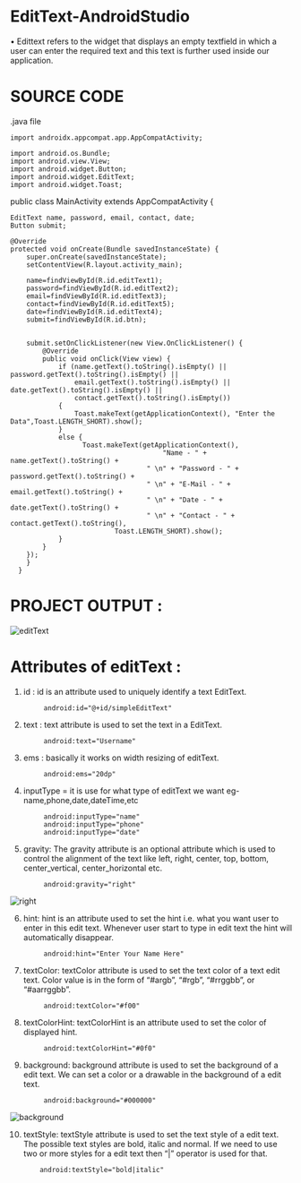 # EditText-AndroidStudio

• Edittext refers to the widget that displays an empty textfield in which a user can enter the required text and this text is further used inside our application.


# SOURCE CODE
.java file


    import androidx.appcompat.app.AppCompatActivity;

    import android.os.Bundle;
    import android.view.View;
    import android.widget.Button;
    import android.widget.EditText;
    import android.widget.Toast;

   public class MainActivity extends AppCompatActivity {

    EditText name, password, email, contact, date;
    Button submit;

    @Override
    protected void onCreate(Bundle savedInstanceState) {
        super.onCreate(savedInstanceState);
        setContentView(R.layout.activity_main);

        name=findViewById(R.id.editText1);
        password=findViewById(R.id.editText2);
        email=findViewById(R.id.editText3);
        contact=findViewById(R.id.editText5);
        date=findViewById(R.id.editText4);
        submit=findViewById(R.id.btn);


        submit.setOnClickListener(new View.OnClickListener() {
            @Override
            public void onClick(View view) {
                if (name.getText().toString().isEmpty() || password.getText().toString().isEmpty() ||
                    email.getText().toString().isEmpty() || date.getText().toString().isEmpty() ||
                    contact.getText().toString().isEmpty())
                {
                    Toast.makeText(getApplicationContext(), "Enter the Data",Toast.LENGTH_SHORT).show();
                }
                else {
                      Toast.makeText(getApplicationContext(),
                                          "Name - " +  name.getText().toString() +
                                      " \n" + "Password - " + password.getText().toString() +
                                      " \n" + "E-Mail - " + email.getText().toString() +
                                      " \n" + "Date - " + date.getText().toString() +
                                      " \n" + "Contact - " + contact.getText().toString(),
                              Toast.LENGTH_SHORT).show();
                }
            }
        });
        }
      }

# PROJECT OUTPUT :

![editText](https://user-images.githubusercontent.com/101108540/173174124-62dc7c61-96e7-403a-b306-1c45e1969cd0.jpg)

# Attributes of editText :

1. id : id is an attribute used to uniquely identify a text EditText.
   
            android:id="@+id/simpleEditText"

2. text : text attribute is used to set the text in a EditText.
   
            android:text="Username"

3. ems : basically it works on width resizing of editText.
   
            android:ems="20dp"

4. inputType = it is use for what type of editText we want eg-name,phone,date,dateTime,etc
   
            android:inputType="name"
            android:inputType="phone"
            android:inputType="date"

5. gravity: The gravity attribute is an optional attribute which is used to control the alignment of the text like left, right, center, top, bottom, center_vertical, center_horizontal etc.
  
            android:gravity="right"      
![right](https://user-images.githubusercontent.com/101108540/173035203-3e0044c3-835d-44fb-afff-af11c8e9c0f3.jpg)


6. hint: hint is an attribute used to set the hint i.e. what you want user to enter in this edit text. Whenever user start to type in edit text the hint will automatically disappear.
  
            android:hint="Enter Your Name Here"

7. textColor: textColor attribute is used to set the text color of a text edit text. Color value is in the form of “#argb”, “#rgb”, “#rrggbb”, or “#aarrggbb”.
   
            android:textColor="#f00"

8. textColorHint: textColorHint is an attribute used to set the color of displayed hint.
 
            android:textColorHint="#0f0"

9. background: background attribute is used to set the background of a edit text. We can set a color or a drawable in the background of a edit text.
   
            android:background="#000000"
      
![background](https://user-images.githubusercontent.com/101108540/173035381-9ea64783-0694-49a9-b009-e9d453d86763.jpg)


10. textStyle: textStyle attribute is used to set the text style of a edit text. The possible text styles are bold, italic and normal. If we need to use two or more styles for a edit text then “|” operator is used for that.
  
            android:textStyle="bold|italic"
